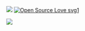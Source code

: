 ![](https://komarev.com/ghpvc/?username=benji1123&color=blueviolet)
[![Open Source Love svg1](https://badges.frapsoft.com/os/v1/open-source.svg?v=103)](https://github.com/ellerbrock/open-source-badges/)

![](https://miro.medium.com/max/1600/1*_l0vaIoI0RQu9_io9pJJIw.gif)
